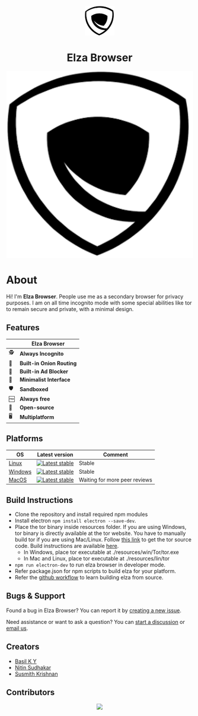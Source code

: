 
<div align="center">
<img src="public/icon.png" height="80" length="80">

# Elza Browser
<img src="public/icon.png" />


</div>




# About


Hi! I'm **Elza Browser**. People use me as a secondary browser for privacy purposes.  I am on all time incognito mode with some special abilities like tor to remain secure and private, with a minimal design. 


## Features


|  | Elza Browser |
| - | ------------ |
| 🕵️ | **Always Incognito**  |
| 🧅 | **Built-in Onion Routing**  |
| 🚫 | **Built-in Ad Blocker**  |
| 🎨 | **Minimalist Interface** |
| 🛡️ | **Sandboxed**  |
| 🆓 | **Always free** |
| 👐 | **Open-source**  |
| 🖥️ | **Multiplatform** |
 


## Platforms

OS | Latest version | Comment |
---|---|--
[Linux](https://github.com/elzabrowser/elza/releases/latest) | [![Latest stable](https://img.shields.io/github/v/release/elzabrowser/elza?color=white&label=latest%20version)](https://github.com/elzabrowser/elza/releases/latest) | Stable | [
[Windows](https://github.com/elzabrowser/elza/releases/latest) | [![Latest stable](https://img.shields.io/github/v/release/elzabrowser/elza?color=white&label=latest%20version)](https://github.com/elzabrowser/elza/releases/latest) | Stable | [
[MacOS](https://github.com/elzabrowser/elza/releases/latest) | [![Latest stable](https://img.shields.io/github/v/release/elzabrowser/elza?color=white&label=latest%20version)](https://github.com/elzabrowser/elza/releases/latest) | Waiting for more peer reviews | 

## Build Instructions

-   Clone the repository and install required npm modules
-   Install electron  `npm install electron --save-dev`.
-   Place the tor binary inside resources folder. If you are using Windows, tor binary is directly available at the tor website. You have to manually build tor if you are using Mac/Linux. Follow  [this link](https://www.torproject.org/download/tor/)  to get the tor source code. Build instructions are available  [here](https://2019.www.torproject.org/docs/tor-doc-unix.html.en).
    -   In Windows, place tor executable at ./resources/win/Tor/tor.exe
    -   In Mac and Linux, place tor executable at ./resources/lin/tor
-   `npm run electron-dev`  to run elza browser in developer mode.
-   Refer package.json for npm scripts to build elza for your platform.
-   Refer the  [github workflow](https://github.com/elzabrowser/elza/blob/master/.github/workflows/release.yml)  to learn building elza from source.

## Bugs & Support

Found a bug in Elza Browser? You can report it by [creating a new issue](https://github.com/elzabrowser/elza/issues/new? ).

Need assistance or want to ask a question? You can [start a discussion](https://github.com/elzabrowser/elza/discussions/new) or [email us](mailto:team@elzabrowser.com).


##  Creators
- [Basil K Y](https://github.com/basilky) 
- [Nitin Sudhakar](https://www.linkedin.com/in/nitin-sudhakar/) 
- [Susmith Krishnan](https://github.com/SusmithKrishnan) 



## Contributors


<div align="center">
<a href="https://github.com/elzabrowser/elza/graphs/contributors">
  <img src="https://contrib.rocks/image?repo=elzabrowser/elza" />
</a>
</div>
